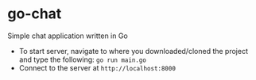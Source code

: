 # go-chat
Simple chat application written in Go

- To start server, navigate to where you downloaded/cloned the project and type the following: `go run main.go`
- Connect to the server at `http://localhost:8000`

